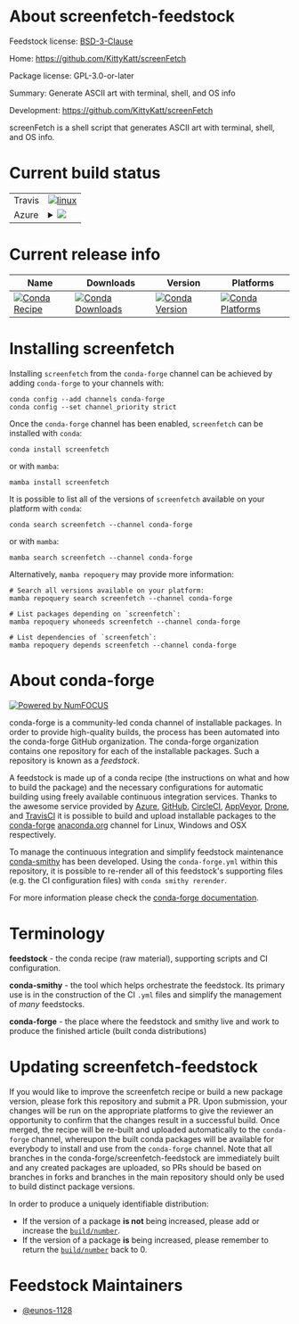 About screenfetch-feedstock
===========================

Feedstock license: [BSD-3-Clause](https://github.com/conda-forge/screenfetch-feedstock/blob/main/LICENSE.txt)

Home: https://github.com/KittyKatt/screenFetch

Package license: GPL-3.0-or-later

Summary: Generate ASCII art with terminal, shell, and OS info

Development: https://github.com/KittyKatt/screenFetch

screenFetch is a shell script that generates ASCII art with terminal, shell, and OS info.


Current build status
====================


<table><tr>
    <td>Travis</td>
    <td>
      <a href="https://app.travis-ci.com/conda-forge/screenfetch-feedstock">
        <img alt="linux" src="https://img.shields.io/travis/com/conda-forge/screenfetch-feedstock/main.svg?label=Linux">
      </a>
    </td>
  </tr>
    
  <tr>
    <td>Azure</td>
    <td>
      <details>
        <summary>
          <a href="https://dev.azure.com/conda-forge/feedstock-builds/_build/latest?definitionId=23382&branchName=main">
            <img src="https://dev.azure.com/conda-forge/feedstock-builds/_apis/build/status/screenfetch-feedstock?branchName=main">
          </a>
        </summary>
        <table>
          <thead><tr><th>Variant</th><th>Status</th></tr></thead>
          <tbody><tr>
              <td>linux_64</td>
              <td>
                <a href="https://dev.azure.com/conda-forge/feedstock-builds/_build/latest?definitionId=23382&branchName=main">
                  <img src="https://dev.azure.com/conda-forge/feedstock-builds/_apis/build/status/screenfetch-feedstock?branchName=main&jobName=linux&configuration=linux%20linux_64_" alt="variant">
                </a>
              </td>
            </tr><tr>
              <td>linux_aarch64</td>
              <td>
                <a href="https://dev.azure.com/conda-forge/feedstock-builds/_build/latest?definitionId=23382&branchName=main">
                  <img src="https://dev.azure.com/conda-forge/feedstock-builds/_apis/build/status/screenfetch-feedstock?branchName=main&jobName=linux&configuration=linux%20linux_aarch64_" alt="variant">
                </a>
              </td>
            </tr><tr>
              <td>linux_ppc64le</td>
              <td>
                <a href="https://dev.azure.com/conda-forge/feedstock-builds/_build/latest?definitionId=23382&branchName=main">
                  <img src="https://dev.azure.com/conda-forge/feedstock-builds/_apis/build/status/screenfetch-feedstock?branchName=main&jobName=linux&configuration=linux%20linux_ppc64le_" alt="variant">
                </a>
              </td>
            </tr><tr>
              <td>osx_64</td>
              <td>
                <a href="https://dev.azure.com/conda-forge/feedstock-builds/_build/latest?definitionId=23382&branchName=main">
                  <img src="https://dev.azure.com/conda-forge/feedstock-builds/_apis/build/status/screenfetch-feedstock?branchName=main&jobName=osx&configuration=osx%20osx_64_" alt="variant">
                </a>
              </td>
            </tr>
          </tbody>
        </table>
      </details>
    </td>
  </tr>
</table>

Current release info
====================

| Name | Downloads | Version | Platforms |
| --- | --- | --- | --- |
| [![Conda Recipe](https://img.shields.io/badge/recipe-screenfetch-green.svg)](https://anaconda.org/conda-forge/screenfetch) | [![Conda Downloads](https://img.shields.io/conda/dn/conda-forge/screenfetch.svg)](https://anaconda.org/conda-forge/screenfetch) | [![Conda Version](https://img.shields.io/conda/vn/conda-forge/screenfetch.svg)](https://anaconda.org/conda-forge/screenfetch) | [![Conda Platforms](https://img.shields.io/conda/pn/conda-forge/screenfetch.svg)](https://anaconda.org/conda-forge/screenfetch) |

Installing screenfetch
======================

Installing `screenfetch` from the `conda-forge` channel can be achieved by adding `conda-forge` to your channels with:

```
conda config --add channels conda-forge
conda config --set channel_priority strict
```

Once the `conda-forge` channel has been enabled, `screenfetch` can be installed with `conda`:

```
conda install screenfetch
```

or with `mamba`:

```
mamba install screenfetch
```

It is possible to list all of the versions of `screenfetch` available on your platform with `conda`:

```
conda search screenfetch --channel conda-forge
```

or with `mamba`:

```
mamba search screenfetch --channel conda-forge
```

Alternatively, `mamba repoquery` may provide more information:

```
# Search all versions available on your platform:
mamba repoquery search screenfetch --channel conda-forge

# List packages depending on `screenfetch`:
mamba repoquery whoneeds screenfetch --channel conda-forge

# List dependencies of `screenfetch`:
mamba repoquery depends screenfetch --channel conda-forge
```


About conda-forge
=================

[![Powered by
NumFOCUS](https://img.shields.io/badge/powered%20by-NumFOCUS-orange.svg?style=flat&colorA=E1523D&colorB=007D8A)](https://numfocus.org)

conda-forge is a community-led conda channel of installable packages.
In order to provide high-quality builds, the process has been automated into the
conda-forge GitHub organization. The conda-forge organization contains one repository
for each of the installable packages. Such a repository is known as a *feedstock*.

A feedstock is made up of a conda recipe (the instructions on what and how to build
the package) and the necessary configurations for automatic building using freely
available continuous integration services. Thanks to the awesome service provided by
[Azure](https://azure.microsoft.com/en-us/services/devops/), [GitHub](https://github.com/),
[CircleCI](https://circleci.com/), [AppVeyor](https://www.appveyor.com/),
[Drone](https://cloud.drone.io/welcome), and [TravisCI](https://travis-ci.com/)
it is possible to build and upload installable packages to the
[conda-forge](https://anaconda.org/conda-forge) [anaconda.org](https://anaconda.org/)
channel for Linux, Windows and OSX respectively.

To manage the continuous integration and simplify feedstock maintenance
[conda-smithy](https://github.com/conda-forge/conda-smithy) has been developed.
Using the ``conda-forge.yml`` within this repository, it is possible to re-render all of
this feedstock's supporting files (e.g. the CI configuration files) with ``conda smithy rerender``.

For more information please check the [conda-forge documentation](https://conda-forge.org/docs/).

Terminology
===========

**feedstock** - the conda recipe (raw material), supporting scripts and CI configuration.

**conda-smithy** - the tool which helps orchestrate the feedstock.
                   Its primary use is in the construction of the CI ``.yml`` files
                   and simplify the management of *many* feedstocks.

**conda-forge** - the place where the feedstock and smithy live and work to
                  produce the finished article (built conda distributions)


Updating screenfetch-feedstock
==============================

If you would like to improve the screenfetch recipe or build a new
package version, please fork this repository and submit a PR. Upon submission,
your changes will be run on the appropriate platforms to give the reviewer an
opportunity to confirm that the changes result in a successful build. Once
merged, the recipe will be re-built and uploaded automatically to the
`conda-forge` channel, whereupon the built conda packages will be available for
everybody to install and use from the `conda-forge` channel.
Note that all branches in the conda-forge/screenfetch-feedstock are
immediately built and any created packages are uploaded, so PRs should be based
on branches in forks and branches in the main repository should only be used to
build distinct package versions.

In order to produce a uniquely identifiable distribution:
 * If the version of a package **is not** being increased, please add or increase
   the [``build/number``](https://docs.conda.io/projects/conda-build/en/latest/resources/define-metadata.html#build-number-and-string).
 * If the version of a package **is** being increased, please remember to return
   the [``build/number``](https://docs.conda.io/projects/conda-build/en/latest/resources/define-metadata.html#build-number-and-string)
   back to 0.

Feedstock Maintainers
=====================

* [@eunos-1128](https://github.com/eunos-1128/)

